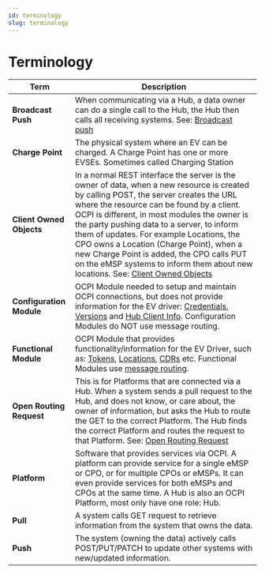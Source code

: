 ```yaml
---
id: terminology
slug: terminology
---
```

# Terminology

| Term                     | Description                                                                                                                                                                                                                                                                                                                                                                                                                                                                                                                                                                                       |
|--------------------------|---------------------------------------------------------------------------------------------------------------------------------------------------------------------------------------------------------------------------------------------------------------------------------------------------------------------------------------------------------------------------------------------------------------------------------------------------------------------------------------------------------------------------------------------------------------------------------------------------|
| **Broadcast Push**       | When communicating via a Hub, a data owner can do a single call to the Hub, the Hub then calls all receiving systems. See: [Broadcast push](/04-transport-and-format/01-json-http-implementation-guide.md#broadcast-push)                                                                                                                                                                                                                                                                                                                                                                         |
| **Charge Point**         | The physical system where an EV can be charged. A Charge Point has one or more EVSEs. Sometimes called Charging Station                                                                                                                                                                                                                                                                                                                                                                                                                                                                           |
| **Client Owned Objects** | In a normal REST interface the server is the owner of data, when a new resource is created by calling POST, the server creates the URL where the resource can be found by a client. OCPI is different, in most modules the owner is the party pushing data to a server, to inform them of updates. For example Locations, the CPO owns a Location (Charge Point), when a new Charge Point is added, the CPO calls PUT on the eMSP systems to inform them about new locations. See: [Client Owned Objects](/04-transport-and-format/01-json-http-implementation-guide.md#client-owned-object-push) |
| **Configuration Module** | OCPI Module needed to setup and maintain OCPI connections, but does not provide information for the EV driver: [Credentials](/06-modules/02-credentials/01-intro.md), [Versions](/06-modules/01-versions/01-intro.md) and [Hub Client Info](https://ocpi.dev). Configuration Modules do NOT use message routing.                                                                                                                                                                                                                                                                                  |
| **Functional Module**    | OCPI Module that provides functionality/information for the EV Driver, such as: [Tokens](https://ocpi.dev), [Locations](https://ocpi.dev), [CDRs](/06-modules/05-cdrs/01-intro.md) etc. Functional Modules use [message routing](/04-transport-and-format/01-json-http-implementation-guide.md#message-routing).                                                                                                                                                                                                                                                                                  |
| **Open Routing Request** | This is for Platforms that are connected via a Hub. When a system sends a pull request to the Hub, and does not know, or care about, the owner of information, but asks the Hub to route the GET to the correct Platform. The Hub finds the correct Platform and routes the request to that Platform. See: [Open Routing Request](/04-transport-and-format/01-json-http-implementation-guide.md#open-routing-request)                                                                                                                                                                             |
| **Platform**             | Software that provides services via OCPI. A platform can provide service for a single eMSP or CPO, or for multiple CPOs or eMSPs. It can even provide services for both eMSPs and CPOs at the same time. A Hub is also an OCPI Platform, most only have one role: Hub.                                                                                                                                                                                                                                                                                                                            |
| **Pull**                 | A system calls GET request to retrieve information from the system that owns the data.                                                                                                                                                                                                                                                                                                                                                                                                                                                                                                            |
| **Push**                 | The system (owning the data) actively calls POST/PUT/PATCH to update other systems with new/updated information.                                                                                                                                                                                                                                                                                                                                                                                                                                                                                  |
